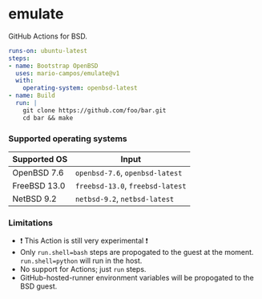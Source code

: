 # emulate

GitHub Actions for BSD.

```yaml
runs-on: ubuntu-latest
steps:
- name: Bootstrap OpenBSD
  uses: mario-campos/emulate@v1
  with:
    operating-system: openbsd-latest
- name: Build
  run: |
    git clone https://github.com/foo/bar.git
    cd bar && make
```

### Supported operating systems

| Supported OS  | Input |
| ------------- | ----- |
| OpenBSD 7.6   |`openbsd-7.6`, `openbsd-latest`  |
| FreeBSD 13.0  |`freebsd-13.0`, `freebsd-latest` |
| NetBSD 9.2    |`netbsd-9.2`, `netbsd-latest`    |

### Limitations
- :heavy_exclamation_mark: This Action is still very experimental :heavy_exclamation_mark:
- Only `run.shell=bash` steps are propogated to the guest at the moment. `run.shell=python` will run in the host.
- No support for Actions; just `run` steps.
- GitHub-hosted-runner environment variables will be propogated to the BSD guest.